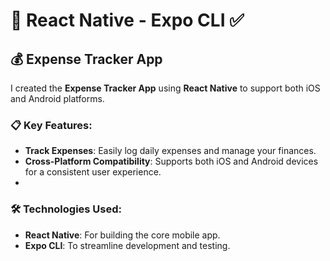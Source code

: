 # 🚀 React Native - Expo CLI ✅

## 💰 Expense Tracker App

I created the **Expense Tracker App** using **React Native** to support both iOS and Android platforms.

### 📋 Key Features:
- **Track Expenses**: Easily log daily expenses and manage your finances.
- **Cross-Platform Compatibility**: Supports both iOS and Android devices for a consistent user experience.
- 

### 🛠️ Technologies Used:
- **React Native**: For building the core mobile app.
- **Expo CLI**: To streamline development and testing.



